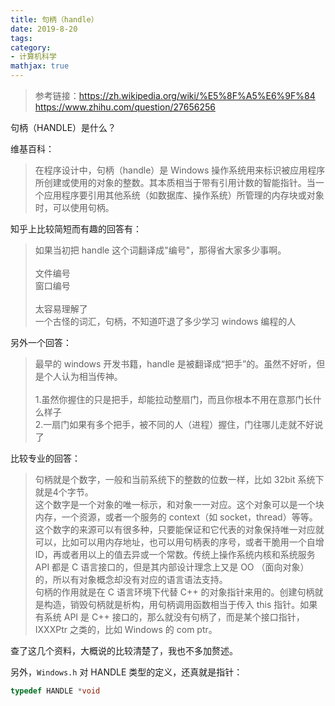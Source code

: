 ```yaml
---
title: 句柄（handle）
date: 2019-8-20
tags:
category:
- 计算机科学
mathjax: true
---
```




> 参考链接：https://zh.wikipedia.org/wiki/%E5%8F%A5%E6%9F%84  
> https://www.zhihu.com/question/27656256

句柄（HANDLE）是什么？

维基百科：

> 在程序设计中，句柄（handle）是 Windows 操作系统用来标识被应用程序所创建或使用的对象的整数。其本质相当于带有引用计数的智能指针。当一个应用程序要引用其他系统（如数据库、操作系统）所管理的内存块或对象时，可以使用句柄。

知乎上比较简短而有趣的回答有：

> 如果当初把 handle 这个词翻译成"编号"，那得省大家多少事啊。<br>  
> 文件编号  
> 窗口编号<br>  
> 太容易理解了  
> 一个古怪的词汇，句柄，不知道吓退了多少学习 windows 编程的人

另外一个回答：

> 最早的 windows 开发书籍，handle 是被翻译成“把手”的。虽然不好听，但是个人认为相当传神。<br>  
> 1.虽然你握住的只是把手，却能拉动整扇门，而且你根本不用在意那门长什么样子  
> 2.一扇门如果有多个把手，被不同的人（进程）握住，门往哪儿走就不好说了

比较专业的回答：

> 句柄就是个数字，一般和当前系统下的整数的位数一样，比如 32bit 系统下就是4个字节。  
> 这个数字是一个对象的唯一标示，和对象一一对应。这个对象可以是一个块内存，一个资源，或者一个服务的 context（如 socket，thread）等等。  
> 这个数字的来源可以有很多种，只要能保证和它代表的对象保持唯一对应就可以，比如可以用内存地址，也可以用句柄表的序号，或者干脆用一个自增 ID，再或者用以上的值去异或一个常数。传统上操作系统内核和系统服务 API 都是 C 语言接口的，但是其内部设计理念上又是 OO （面向对象）的，所以有对象概念却没有对应的语言语法支持。  
> 句柄的作用就是在 C 语言环境下代替 C++ 的对象指针来用的。创建句柄就是构造，销毁句柄就是析构，用句柄调用函数相当于传入 this 指针。如果有系统 API 是  C++ 接口的，那么就没有句柄了，而是某个接口指针，IXXXPtr 之类的，比如 Windows 的 com ptr。

查了这几个资料，大概说的比较清楚了，我也不多加赘述。

另外，`Windows.h` 对 HANDLE 类型的定义，还真就是指针：

```c++
typedef HANDLE *void
```
